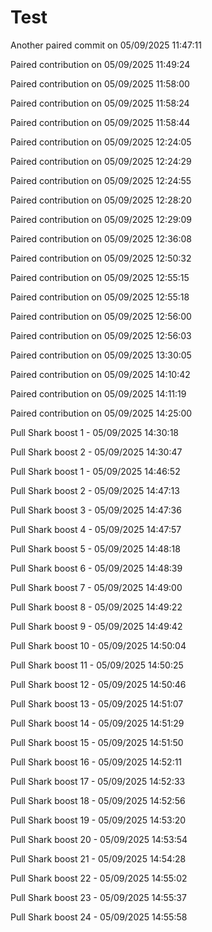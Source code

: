# Test

Another paired commit on 05/09/2025 11:47:11

Paired contribution on 05/09/2025 11:49:24

Paired contribution on 05/09/2025 11:58:00

Paired contribution on 05/09/2025 11:58:24

Paired contribution on 05/09/2025 11:58:44

Paired contribution on 05/09/2025 12:24:05

Paired contribution on 05/09/2025 12:24:29

Paired contribution on 05/09/2025 12:24:55

Paired contribution on 05/09/2025 12:28:20

Paired contribution on 05/09/2025 12:29:09

Paired contribution on 05/09/2025 12:36:08

Paired contribution on 05/09/2025 12:50:32

Paired contribution on 05/09/2025 12:55:15

Paired contribution on 05/09/2025 12:55:18

Paired contribution on 05/09/2025 12:56:00

Paired contribution on 05/09/2025 12:56:03

Paired contribution on 05/09/2025 13:30:05

Paired contribution on 05/09/2025 14:10:42

Paired contribution on 05/09/2025 14:11:19

Paired contribution on 05/09/2025 14:25:00

Pull Shark boost 1 - 05/09/2025 14:30:18

Pull Shark boost 2 - 05/09/2025 14:30:47

Pull Shark boost 1 - 05/09/2025 14:46:52

Pull Shark boost 2 - 05/09/2025 14:47:13

Pull Shark boost 3 - 05/09/2025 14:47:36

Pull Shark boost 4 - 05/09/2025 14:47:57

Pull Shark boost 5 - 05/09/2025 14:48:18

Pull Shark boost 6 - 05/09/2025 14:48:39

Pull Shark boost 7 - 05/09/2025 14:49:00

Pull Shark boost 8 - 05/09/2025 14:49:22

Pull Shark boost 9 - 05/09/2025 14:49:42

Pull Shark boost 10 - 05/09/2025 14:50:04

Pull Shark boost 11 - 05/09/2025 14:50:25

Pull Shark boost 12 - 05/09/2025 14:50:46

Pull Shark boost 13 - 05/09/2025 14:51:07

Pull Shark boost 14 - 05/09/2025 14:51:29

Pull Shark boost 15 - 05/09/2025 14:51:50

Pull Shark boost 16 - 05/09/2025 14:52:11

Pull Shark boost 17 - 05/09/2025 14:52:33

Pull Shark boost 18 - 05/09/2025 14:52:56

Pull Shark boost 19 - 05/09/2025 14:53:20

Pull Shark boost 20 - 05/09/2025 14:53:54

Pull Shark boost 21 - 05/09/2025 14:54:28

Pull Shark boost 22 - 05/09/2025 14:55:02

Pull Shark boost 23 - 05/09/2025 14:55:37

Pull Shark boost 24 - 05/09/2025 14:55:58
